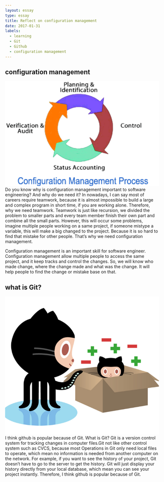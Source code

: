 ```yaml
---
layout: essay
type: essay
title: Reflect on configuration management
date: 2017-01-31
labels:
  - learning
  - Git
  - Github
  - configuration management
---
```

## configuration management
<img class ="ui medium right floated image" src="../images/CM.png">
Do you know why is configuration management important to software engineering? And why do we need it? In nowadays, I can say most of careers require teamwork, because it is almost impossible to build a large and complex program in short time, if you are working alone. Therefore, why we need teamwork. Teamwork is just like recursion, we divided the problem to smaller parts and every team member finish their own part and combine all the small parts. However, this will occur some problems, imagine multiple people working on a same project, if someone mistype a variable, this will make a big changed to the project. Because it is so hard to find that mistake for other people. That’s why we need configuration management. 


Configuration management is an important skill for software engineer. Configuration management allow multiple people to access the same project, and it keep tracks and control the changes. So, we will know who made change, where the change made and what was the change. It will help people to find the change or mistake base on that.
## what is Git?
<img class ="ui medium left floated image" src="../images/Git.png">
I think github is popular because of Git. What is Git? Git is a version control system for tracking changes in computer files.Git not like other control system such as CVCS, because most Operations in Git only need local files to operate, which mean no information is needed from another computer on the network. For example, if you want to see the history of your project, Git doesn’t have to go to the server to get the history. Git will just display your history directly from your local database, which mean you can see your project instantly. Therefore, I think github is popular because of Git.

 
 
